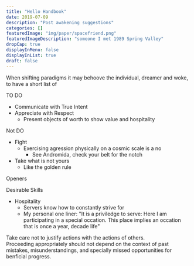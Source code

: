 ```yaml
---
title: "Hello Handbook"
date: 2019-07-09
description: "Post awakening suggestions"
categories: []
featuredImage: "img/paper/spacefriend.png"
featuredImageDescription: "someone I met 1989 Spring Valley"
dropCap: true
displayInMenu: false
displayInList: true
draft: false
---
```


When shifting paradigms it may behoove the individual, dreamer and woke, to have a short list of 


TO DO  
- Communicate with True Intent
- Appreciate with Respect
    - Present objects of worth to show value and hospitality


Not DO  
- Fight
    - Exercising agression physically on a cosmic scale is a no
        - See Andromida, check your belt for the notch
- Take what is not yours  
    - Like the golden rule

Openers

Desirable Skills
- Hospitality
    - Servers know how to constantly strive for 
    - My personal one liner: "It is a priviledge to serve: Here I am participating in a special occation. This place implies an occation that is once a year, decade life"


Take care not to justify actions with the actions of others.  
Proceeding appropriately should not depend on the context of past mistakes, misunderstandings, and specially missed opportunities for benficial progress.  